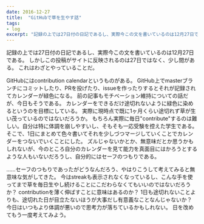```yaml
---
date: 2016-12-27
title:  "GitHubで草を生やす話"
tags:
- log
excerpt: "記録の上では27日付の日記であるし、実際今この文を書いているのは12月27日である。しかしこの投稿がサイトに反映されるのは27日ではなく、少し間がある。これはわざとやっていることだ。"
---
```


記録の上では27日付の日記であるし、実際今この文を書いているのは12月27日である。
しかしこの投稿がサイトに反映されるのは27日ではなく、少し間がある。
これはわざとやっていることだ。

GitHubにはcontribution calendarというものがある。
GitHub上でmasterブランチにコミットしたり、PRを投げたり、issueを作ったりするとそれが記録されてカレンダーが緑色になる。
前の記事もモチベーション維持についての話だが、今日もそうである。
カレンダーをできるだけ途切れないように緑色に染めるというのを目標にしている。
実際に現時点で既に1ヶ月くらい途切れず草が生い茂っているのではないだろうか。
もちろん実際に毎日"contribute"するのは難しい。自分は特に体調を崩しやすいし、そもそも一応受験を控えた学生である。
そこで、1日にまとめて色々書いてそれを少しづつマージしていくことでカレンダーをつないでいくことにした。
ズルじゃないかとか、無意味だとか思うかもしれないが、今のところ自分のカレンダーを見て能力を真面目にはかろうとするような人もいないだろうし、自分的にはセーフのつもりである。

……セーフのつもりであったがどうなんだろう、やはりこうして考えてみると無意味な気がしてきた。
今はstreakも表示されなくなっているし、こんな手を使ってまで草を毎日生やし続けることにこだわらなくてもいいのではないだろうか？
contributionを薄く伸ばすことに意味はあるのか？
1日も途切れないことよりも、途切れた日が目立たないほうが大事だし有意義なことなんじゃないか？
今日はいつもより体調が悪いので思考力が落ちているかもしれない。
日を改めてもう一度考えてみよう。